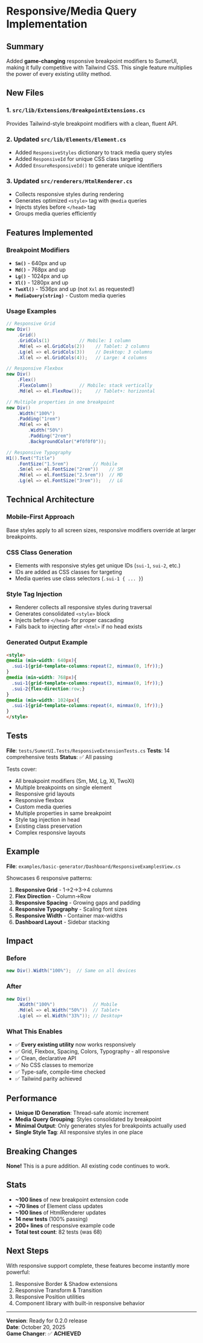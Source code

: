 # Responsive/Media Query Implementation

## Summary

Added **game-changing** responsive breakpoint modifiers to SumerUI, making it fully competitive with Tailwind CSS. This single feature multiplies the power of every existing utility method.

## New Files

### 1. `src/lib/Extensions/BreakpointExtensions.cs`
Provides Tailwind-style breakpoint modifiers with a clean, fluent API.

### 2. Updated `src/lib/Elements/Element.cs`
- Added `ResponsiveStyles` dictionary to track media query styles
- Added `ResponsiveId` for unique CSS class targeting
- Added `EnsureResponsiveId()` to generate unique identifiers

### 3. Updated `src/renderers/HtmlRenderer.cs`
- Collects responsive styles during rendering
- Generates optimized `<style>` tag with `@media` queries
- Injects styles before `</head>` tag
- Groups media queries efficiently

## Features Implemented

### Breakpoint Modifiers
- **`Sm()`** - 640px and up
- **`Md()`** - 768px and up  
- **`Lg()`** - 1024px and up
- **`Xl()`** - 1280px and up
- **`TwoXl()`** - 1536px and up (not `Xxl` as requested!)
- **`MediaQuery(string)`** - Custom media queries

### Usage Examples

```csharp
// Responsive Grid
new Div()
    .Grid()
    .GridCols(1)           // Mobile: 1 column
    .Md(el => el.GridCols(2))    // Tablet: 2 columns
    .Lg(el => el.GridCols(3))    // Desktop: 3 columns
    .Xl(el => el.GridCols(4));   // Large: 4 columns

// Responsive Flexbox
new Div()
    .Flex()
    .FlexColumn()          // Mobile: stack vertically
    .Md(el => el.FlexRow());     // Tablet+: horizontal

// Multiple properties in one breakpoint
new Div()
    .Width("100%")
    .Padding("1rem")
    .Md(el => el
        .Width("50%")
        .Padding("2rem")
        .BackgroundColor("#f0f0f0"));

// Responsive Typography
H1().Text("Title")
    .FontSize("1.5rem")         // Mobile
    .Sm(el => el.FontSize("2rem"))    // SM
    .Md(el => el.FontSize("2.5rem"))  // MD
    .Lg(el => el.FontSize("3rem"));   // LG
```

## Technical Architecture

### Mobile-First Approach
Base styles apply to all screen sizes, responsive modifiers override at larger breakpoints.

### CSS Class Generation
- Elements with responsive styles get unique IDs (`sui-1`, `sui-2`, etc.)
- IDs are added as CSS classes for targeting
- Media queries use class selectors (`.sui-1 { ... }`)

### Style Tag Injection
- Renderer collects all responsive styles during traversal
- Generates consolidated `<style>` block
- Injects before `</head>` for proper cascading
- Falls back to injecting after `<html>` if no head exists

### Generated Output Example
```html
<style>
@media (min-width: 640px){
  .sui-1{grid-template-columns:repeat(2, minmax(0, 1fr));}
}
@media (min-width: 768px){
  .sui-1{grid-template-columns:repeat(3, minmax(0, 1fr));}
  .sui-2{flex-direction:row;}
}
@media (min-width: 1024px){
  .sui-1{grid-template-columns:repeat(4, minmax(0, 1fr));}
}
</style>
```

## Tests

**File**: `tests/SumerUI.Tests/ResponsiveExtensionTests.cs`
**Tests**: 14 comprehensive tests
**Status**: ✅ All passing

Tests cover:
- All breakpoint modifiers (Sm, Md, Lg, Xl, TwoXl)
- Multiple breakpoints on single element
- Responsive grid layouts
- Responsive flexbox
- Custom media queries
- Multiple properties in same breakpoint
- Style tag injection in head
- Existing class preservation
- Complex responsive layouts

## Example

**File**: `examples/basic-generator/Dashboard/ResponsiveExamplesView.cs`

Showcases 6 responsive patterns:
1. **Responsive Grid** - 1→2→3→4 columns
2. **Flex Direction** - Column→Row
3. **Responsive Spacing** - Growing gaps and padding
4. **Responsive Typography** - Scaling font sizes
5. **Responsive Width** - Container max-widths
6. **Dashboard Layout** - Sidebar stacking

## Impact

### Before
```csharp
new Div().Width("100%");  // Same on all devices
```

### After
```csharp
new Div()
    .Width("100%")              // Mobile
    .Md(el => el.Width("50%"))  // Tablet+
    .Lg(el => el.Width("33%")); // Desktop+
```

### What This Enables
- ✅ **Every existing utility** now works responsively
- ✅ Grid, Flexbox, Spacing, Colors, Typography - all responsive
- ✅ Clean, declarative API
- ✅ No CSS classes to memorize
- ✅ Type-safe, compile-time checked
- ✅ Tailwind parity achieved

## Performance

- **Unique ID Generation**: Thread-safe atomic increment
- **Media Query Grouping**: Styles consolidated by breakpoint
- **Minimal Output**: Only generates styles for breakpoints actually used
- **Single Style Tag**: All responsive styles in one place

## Breaking Changes

**None!** This is a pure addition. All existing code continues to work.

## Stats

- **~100 lines** of new breakpoint extension code
- **~70 lines** of Element class updates
- **~100 lines** of HtmlRenderer updates
- **14 new tests** (100% passing)
- **200+ lines** of responsive example code
- **Total test count**: 82 tests (was 68)

## Next Steps

With responsive support complete, these features become instantly more powerful:
1. Responsive Border & Shadow extensions
2. Responsive Transform & Transition
3. Responsive Position utilities
4. Component library with built-in responsive behavior

---

**Version**: Ready for 0.2.0 release  
**Date**: October 20, 2025  
**Game Changer**: ✅ **ACHIEVED**
